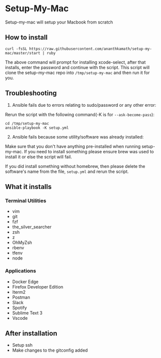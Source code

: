 # Setup-My-Mac

Setup-my-mac will setup your Macbook from scratch

## How to install

```
curl -fsSL https://raw.githubusercontent.com/ananthkamath/setup-my-mac/master/start | ruby
```
The above command will prompt for installing xcode-select, after that installs, enter the password and continue with the script.
This script will clone the setup-my-mac repo into `/tmp/setup-my-mac` and then run it for you.

## Troubleshooting

1. Ansible fails due to errors relating to sudo/password or any other error:

Rerun the script with the following command(-K is for `--ask-become-pass`):
```
cd /tmp/setup-my-mac
ansible-playbook -K setup.yml
```

2. Ansible fails because some utility/software was already installed:

  Make sure that you don't have anything pre-installed when running setup-my-mac.
  If you need to install something please ensure brew was used to install it or else the script will fail.

  If you did install something without homebrew, then please delete the software's name from the file, `setup.yml` and rerun the script.

## What it installs

### Terminal Utilities
- vim
- git
- fzf
- the_silver_searcher
- zsh
- z
- OhMyZsh
- rbenv
- tfenv
- node

### Applications
- Docker Edge
- Firefox Developer Edition
- Iterm2
- Postman
- Slack
- Spotify
- Sublime Text 3
- Vscode

## After installation
- Setup ssh
- Make changes to the gitconfig added
